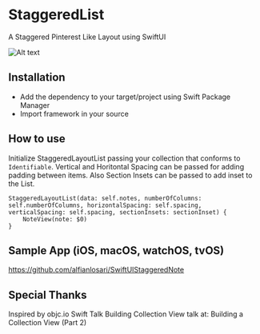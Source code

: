 # StaggeredList

A Staggered Pinterest Like Layout using SwiftUI

![Alt text](./promo.png?raw=true "A Staggered Pinterest Like Layout using SwiftUI")

## Installation
- Add the dependency to your target/project using Swift Package Manager
- Import framework in your source

## How to use
Initialize StaggeredLayoutList passing your collection that conforms to `Identifiable`. Vertical and Horitontal Spacing can be passed for adding padding between items. Also Section Insets can be passed to add inset to the List.
```
StaggeredLayoutList(data: self.notes, numberOfColumns: self.numberOfColumns, horizontalSpacing: self.spacing, verticalSpacing: self.spacing, sectionInsets: sectionInset) {
    NoteView(note: $0)
}
```

## Sample App (iOS, macOS, watchOS, tvOS)
https://github.com/alfianlosari/SwiftUIStaggeredNote

## Special Thanks
Inspired by objc.io Swift Talk Building Collection View talk at:
Building a Collection View (Part 2)
